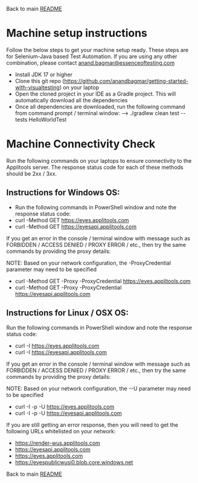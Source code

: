 Back to main [README](../README.md)

# Machine setup instructions
Follow the below steps to get your machine setup ready. These steps are for Selenium-Java based Test Automation. If you are using any other combination, please contact anand.bagmar@essenceoftesting.com
- Install JDK 17 or higher
- Clone this git repo (https://github.com/anandbagmar/getting-started-with-visualtesting) on your laptop
- Open the cloned project in your IDE as a Gradle project. This will automatically download all the dependencies
- Once all dependencies are downloaded, run the following command from command prompt / terminal window:
  --> ./gradlew clean test --tests HelloWorldTest

# Machine Connectivity Check

Run the following commands on your laptops to ensure connectivity to the Applitools server.
The response status code for each of these methods should be 2xx / 3xx.

## Instructions for Windows OS:

- Run the following commands in PowerShell window and note the response status code:
- curl -Method GET https://eyes.applitools.com
- curl -Method GET https://eyesapi.applitools.com

If you get an error in the console / terminal window with message such as FORBIDDEN / ACCESS DENIED / PROXY ERROR / etc., then try the same commands by providing the proxy details:

NOTE: Based on your network configuration, the -ProxyCredential parameter may need to be specified

- curl -Method GET -Proxy -ProxyCredential https://eyes.applitools.com
- curl -Method GET -Proxy -ProxyCredential https://eyesapi.applitools.com

## Instructions for Linux / OSX OS:
Run the following commands in PowerShell window and note the response status code:

- curl -I https://eyes.applitools.com
- curl -I https://eyesapi.applitools.com

If you get an error in the console / terminal window with message such as FORBIDDEN / ACCESS DENIED / PROXY ERROR / etc., then try the same commands by providing the proxy details:

NOTE: Based on your network configuration, the --U parameter may need to be specified
- curl -I -p -U https://eyes.applitools.com
- curl -I -p -U https://eyesapi.applitools.com

If you are still getting an error response, then you will need to get the following URLs whitelisted on your network:
- https://render-wus.applitools.com
- https://eyesapi.applitools.com
- https://eyes.applitools.com
- https://eyespublicwusi0.blob.core.windows.net 


Back to main [README](../README.md)
